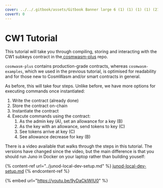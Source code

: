 ```yaml
---
cover: ../../.gitbook/assets/Gitbook Banner large 6 (1) (1) (1) (1) (21).png
coverY: 0
---
```


# CW1 Tutorial

This tutorial will take you through compiling, storing and interacting with the CW1 subkeys contract in the[ cosmwasm-plus](https://github.com/CosmWasm/cosmwasm-plus) repo.

`cosmwasm-plus` contains production-grade contracts, whereas `cosmwasm-examples`, which we used in the previous tutorial, is optimised for readability and for those new to CosmWasm and/or smart contracts in general.

As before, this will take four steps. Unlike before, we have more options for executing commands once instantiated:

1. Write the contract (already done)
2. Store the contract on-chain
3. Instantiate the contract
4. Execute commands using the contract:
   1. As the admin key (A), set an allowance for a key (B)
   2. As the key with an allowance, send tokens to key (C)
   3. See tokens arrive at key (C)
   4. See allowance decrease for key (B)

There is a video available that walks through the steps in this tutorial. The versions have changed since the video, but the main difference is that you should run Juno in Docker on your laptop rather than building youself:

{% content-ref url="../junod-local-dev-setup.md" %}
[junod-local-dev-setup.md](../junod-local-dev-setup.md)
{% endcontent-ref %}

{% embed url="https://youtu.be/9yDaCklWlU0" %}
